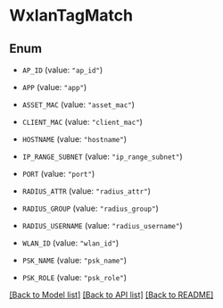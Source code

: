 # WxlanTagMatch

## Enum


* `AP_ID` (value: `"ap_id"`)

* `APP` (value: `"app"`)

* `ASSET_MAC` (value: `"asset_mac"`)

* `CLIENT_MAC` (value: `"client_mac"`)

* `HOSTNAME` (value: `"hostname"`)

* `IP_RANGE_SUBNET` (value: `"ip_range_subnet"`)

* `PORT` (value: `"port"`)

* `RADIUS_ATTR` (value: `"radius_attr"`)

* `RADIUS_GROUP` (value: `"radius_group"`)

* `RADIUS_USERNAME` (value: `"radius_username"`)

* `WLAN_ID` (value: `"wlan_id"`)

* `PSK_NAME` (value: `"psk_name"`)

* `PSK_ROLE` (value: `"psk_role"`)


[[Back to Model list]](../README.md#documentation-for-models) [[Back to API list]](../README.md#documentation-for-api-endpoints) [[Back to README]](../README.md)


